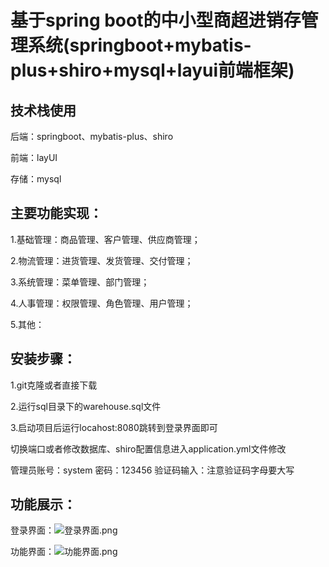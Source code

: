# 基于spring boot的中小型商超进销存管理系统(springboot+mybatis-plus+shiro+mysql+layui前端框架)
## 技术栈使用
后端：springboot、mybatis-plus、shiro

前端：layUI

存储：mysql

## 主要功能实现：

1.基础管理：商品管理、客户管理、供应商管理；

2.物流管理：进货管理、发货管理、交付管理；

3.系统管理：菜单管理、部门管理；

4.人事管理：权限管理、角色管理、用户管理；

5.其他：


## 安装步骤：

1.git克隆或者直接下载

2.运行sql目录下的warehouse.sql文件

3.启动项目后运行locahost:8080跳转到登录界面即可

切换端口或者修改数据库、shiro配置信息进入application.yml文件修改

管理员账号：system  密码：123456 验证码输入：注意验证码字母要大写

## 功能展示：

登录界面：![登录界面.png](https://s2.loli.net/2022/08/03/RQvBPIWNL1pVyeh.png)

功能界面：![功能界面.png](https://s2.loli.net/2022/08/03/gKi8TM52HoaR4lu.png)
